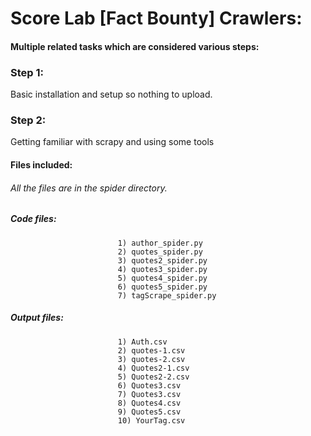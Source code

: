 # Score Lab [Fact Bounty] Crawlers:
#### Multiple related tasks which are considered various steps:
### Step 1: 
Basic installation and setup so nothing to upload.
### Step 2:
Getting familiar with scrapy and using some tools
#### Files included:
###### All the files are in the spider directory.
##### Code files:
                            1) author_spider.py
                            2) quotes_spider.py
                            3) quotes2_spider.py
                            4) quotes3_spider.py
                            5) quotes4_spider.py
                            6) quotes5_spider.py
                            7) tagScrape_spider.py
##### Output files:   
                            1) Auth.csv
                            2) quotes-1.csv
                            3) quotes-2.csv
                            4) Quotes2-1.csv
                            5) Quotes2-2.csv
                            6) Quotes3.csv
                            7) Quotes3.csv
                            8) Quotes4.csv
                            9) Quotes5.csv
                            10) YourTag.csv
                            
                            
